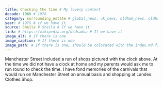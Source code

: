 ```yaml
---
title: Checking the time # My lovely content
decade: 1960 # 1970
category: surrounding_estate # global_news, uk_news, oldham_news, oldham_history, towers, surrounding_estate # Always exactly one category
year: # 1975 # if we have it
source: Sheila # Sheila # If we have it
link: # https://wikipedia.org/dsdsadsa # If we have it
image_alt: # If there is one
image_caption: # If there is one
image_path: # If there is one, should be colocated with the index.md file in the folder
---
```


Manchester Street included a run of shops pictured with the clock above. At the time we did not have a clock at home and my parents would ask me to run round to check the time. I have fond memories of the carnivals that would run on Manchester Street on annual basis and shopping at Landes Clothes Shop.
